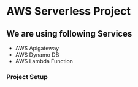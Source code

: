 # AWS Serverless Project

## We are using following Services
* AWS Apigateway
* AWS Dynamo DB
* AWS Lambda Function

### Project Setup


